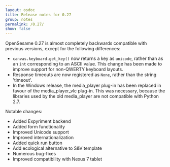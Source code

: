 ```yaml
---
layout: osdoc
title: Release notes for 0.27
group: notes
permalink: /0.27/
show: false
---
```


OpenSesame 0.27 is almost completely backwards compatible with previous versions, except for the following differences:

- `canvas.keyboard.get_key()` now returns a key as `unicode`, rather than as an `int` corresponding to an ASCII value. This change has been made to improve support for non-QWERTY keyboard layouts.
- Response timeouts are now registered as `None`, rather than the string 'timeout'.
- In the Windows release, the media_player plug-in has been replaced in favour of the media_player_vlc plug-in. This was necessary, because the libraries used by the old media_player are not compatible with Python 2.7.

Notable changes:

- Added Expyriment backend
- Added form functionality
- Improved Unicode support
- Improved internationalization
- Added quick run button
- Add ecological alternative to S&V template
- Numerous bug-fixes
- Improved compatibility with Nexus 7 tablet

